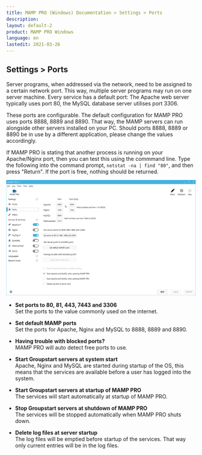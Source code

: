 ```yaml
---
title: MAMP PRO (Windows) Documentation > Settings > Ports
description: 
layout: default-2
product: MAMP PRO Windows
language: en
lastedit: 2021-03-26
---
```


## Settings > Ports

Server programs, when addressed via the network, need to be assigned to a certain network port. This way, multiple server programs may run on one server machine. Every service has a default port: The Apache web server typically uses port 80, the MySQL database server utilises port 3306.

These ports are configurable. The default configuration for MAMP PRO uses ports 8888, 8889 and 8890. That way, the MAMP servers can run alongside other servers installed on your PC. Should ports 8888, 8889 or 8890 be in use by a different application, please change the values accordingly.

If MAMP PRO is stating that another process is running on your Apache/Nginx port, then you can test this using the commmand line. Type the following into the command prompt, `netstat -na | find "80"`, and then press "Return". If the port is free, nothing should be returned.

![MAMP](/en/MAMP-PRO-Windows/Settings/Ports/Ports.png)

*  **Set ports to 80, 81, 443, 7443 and 3306**  
   Set the ports to the value commonly used on the internet.
   
*  **Set default MAMP ports**  
   Set the ports for Apache, Nginx and MySQL to 8888, 8889 and 8890.
   
*  **Having trouble with blocked ports?**  
   MAMP PRO will auto detect free ports to use.

*  **Start Groupstart servers at system start**  
   Apache, Nginx and MySQL are started during startup of the OS, this means that the services are available before a user has logged into the system.

*  **Start Groupstart servers at startup of MAMP PRO**  
   The services will start automatically at startup of MAMP PRO.

*  **Stop Groupstart servers at shutdown of MAMP PRO**  
   The services will be stopped automatically when MAMP PRO shuts down.

*  **Delete log files at server startup**  
   The log files will be emptied before startup of the services. That way only current entries will be in the log files.
